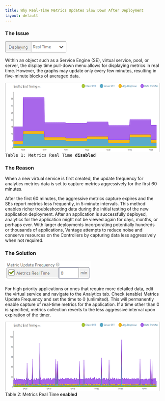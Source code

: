 ```yaml
---
title: Why Real-Time Metrics Updates Slow Down After Deployment
layout: default
---
```

### The Issue

<img src="img/Display.png" alt="Display" width="199" height="35">

Within an object such as a Service Engine (SE), virtual service, pool, or server, the display time pull-down menu allows for displaying metrics in real time. However, the graphs may update only every few minutes, resulting in five-minute blocks of averaged data.  
<pre><a href="img/Metrics2.png"><img src="img/Metrics2.png" alt="Metrics2" width="600" height="224">
</a>Table 1: Metrics Real Time <strong>disabled</strong></pre>

### The Reason

When a new virtual service is first created, the update frequency for analytics metrics data is set to capture metrics aggressively for the first 60 minutes.  

After the first 60 minutes, the aggressive metrics capture expires and the SEs report metrics less frequently, in 5-minute intervals. This method enables richer troubleshooting data during the initial testing of the new application deployment. After an application is successfully deployed, analytics for the application might not be viewed again for days, months, or perhaps ever. With larger deployments incorporating potentially hundreds or thousands of applications, Vantage attempts to reduce noise and conserve resources on the Controllers by capturing data less aggressively when not required.

### The Solution

<img src="img/Metrics1.png" alt="Metrics1" width="280" height="64">

For high priority applications or ones that require more detailed data, edit the virtual service and navigate to the Analytics tab. Check (enable) Metrics Update Frequency and set the time to 0 (unlimited). This will permanently enable capture of real-time metrics for the application. If a time other than 0 is specified, metrics collection reverts to the less aggressive interval upon expiration of the timer.

<a href="img/Metrics3.png"><img src="img/Metrics3.png" alt="Metrics3" width="600" height="224"> </a>Table 2: Metrics Real Time **enabled**  